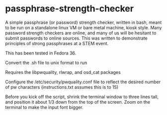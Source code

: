 # passphrase-strength-checker
A simple passphrase (or password) strength checker, written in bash, meant to be run on a standalone linux VM or bare metal machine, kiosk style.  Many password strength checkers are online, and many of us will be hesitant to submit passwords to online sources.  This was written to demonstrate principles of strong passphrases at a STEM event.

This has been tested in Fedora 36.  

Convert the .sh file to unix format to run

Requires the libpwquality, rlwrap, and osd_cat packages

Configure the /etc/security/pwquality.conf file to reflect the desired number of pw characters (instructions.txt assumes this is to 15)

Before you kick off the script, shrink the terminal window to three lines tall, and position it about 1/3 down from the top of the screen. Zoom on the terminal to make the input font bigger.
